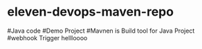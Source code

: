 # eleven-devops-maven-repo
#Java code
#Demo Project
#Mavnen is Build tool for Java Project
#webhook Trigger
hellloooo

